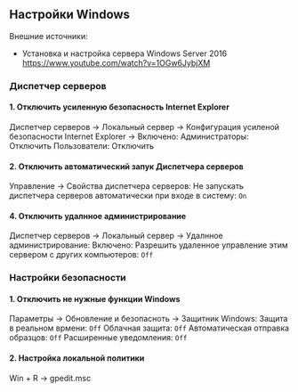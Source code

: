 ## Настройки Windows

Внешние источники:

- Установка и настройка сервера Windows Server 2016
https://www.youtube.com/watch?v=1OGw6JybjXM

### Диспетчер серверов

#### 1. Отключить усиленную безопасность Internet Explorer

Диспетчер серверов -> Локальный сервер -> Конфигурация усиленой безопасности Internet Explorer -> Включено:
  Администраторы: Отключить
  Пользователи: Отключить

#### 2. Отключить автоматический запук Диспетчера серверов

Управление -> Свойства диспетчера серверов:
  Не запускать диспетчера серверов автоматически при входе в систему: `On`

#### 4. Отключить удалнное администрирование

Диспетчер серверов -> Локальный сервер -> Удалнное администрирование: Включено:
  Разрешить удаленное управление этим сервером с других компьютеров: `Off`

### Настройки безопасности

#### 1. Отключить не нужные функции Windows

Параметры -> Обновление и безопасноть -> Защитник Windows:
  Защита в реальном врмени: `Off`
  Облачная защита: `Off`
  Автоматическая отправка образцов: `Off`
  Расширенные уведомления: `Off`

#### 2. Настройка локальной политики

Win + R -> gpedit.msc
